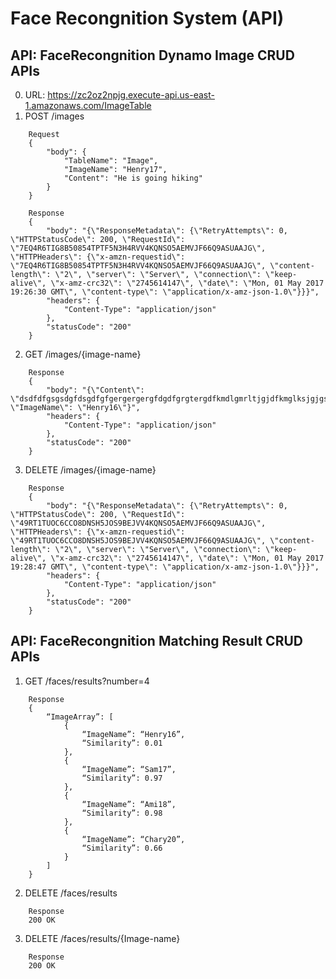 # Face Recongnition System (API)
## API: FaceRecongnition Dynamo Image CRUD APIs
0. URL: https://zc2oz2npjg.execute-api.us-east-1.amazonaws.com/ImageTable
1. POST /images
```
    Request
    {
        "body": {
            "TableName": "Image",
            "ImageName": "Henry17",
            "Content": "He is going hiking"
        }
    }
    
    Response
    {
        "body": "{\"ResponseMetadata\": {\"RetryAttempts\": 0, \"HTTPStatusCode\": 200, \"RequestId\": \"7EQ4R6TIG8B50854TPTF5N3H4RVV4KQNSO5AEMVJF66Q9ASUAAJG\", \"HTTPHeaders\": {\"x-amzn-requestid\": \"7EQ4R6TIG8B50854TPTF5N3H4RVV4KQNSO5AEMVJF66Q9ASUAAJG\", \"content-length\": \"2\", \"server\": \"Server\", \"connection\": \"keep-alive\", \"x-amz-crc32\": \"2745614147\", \"date\": \"Mon, 01 May 2017 19:26:30 GMT\", \"content-type\": \"application/x-amz-json-1.0\"}}}",
        "headers": {
            "Content-Type": "application/json"
        },
        "statusCode": "200"
    }
```
2. GET /images/{image-name}
```
    Response
    {
        "body": "{\"Content\": \"dsdfdfgsgsdgfdsgdfgfgergergergfdgdfgrgtergdfkmdlgmrltjgjdfkmglksjgjgsk\", \"ImageName\": \"Henry16\"}",
        "headers": {
            "Content-Type": "application/json"
        },
        "statusCode": "200"
    }
```
3. DELETE  /images/{image-name}
```
    Response
    {
        "body": "{\"ResponseMetadata\": {\"RetryAttempts\": 0, \"HTTPStatusCode\": 200, \"RequestId\": \"49RT1TUOC6CCO8DNSH5JOS9BEJVV4KQNSO5AEMVJF66Q9ASUAAJG\", \"HTTPHeaders\": {\"x-amzn-requestid\": \"49RT1TUOC6CCO8DNSH5JOS9BEJVV4KQNSO5AEMVJF66Q9ASUAAJG\", \"content-length\": \"2\", \"server\": \"Server\", \"connection\": \"keep-alive\", \"x-amz-crc32\": \"2745614147\", \"date\": \"Mon, 01 May 2017 19:28:47 GMT\", \"content-type\": \"application/x-amz-json-1.0\"}}}",
        "headers": {
            "Content-Type": "application/json"
        },
        "statusCode": "200"
    }
```

## API: FaceRecongnition Matching Result CRUD APIs
1. GET /faces/results?number=4
```
    Response
    {
        “ImageArray”: [
            {
                “ImageName”: “Henry16”,
                “Similarity”: 0.01
            }, 
            {
                “ImageName”: “Sam17”,
                “Similarity”: 0.97
            },
            {
                “ImageName”: “Ami18”,
                “Similarity”: 0.98
            },
            {
                “ImageName”: “Chary20”,
                “Similarity”: 0.66
            }
        ]
    }
```
2. DELETE /faces/results
```
    Response
    200 OK
```
3. DELETE /faces/results/{Image-name}
```
    Response
    200 OK
```




